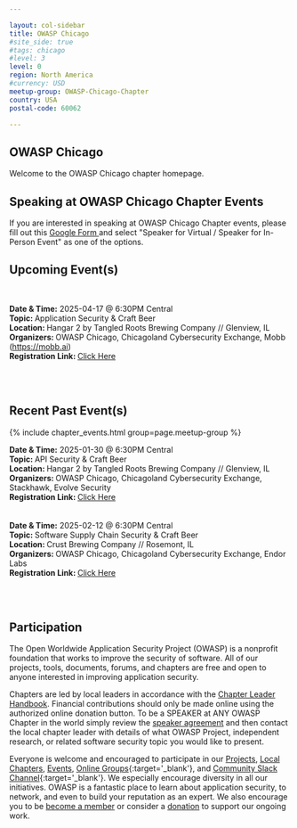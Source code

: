 ```yaml
---

layout: col-sidebar
title: OWASP Chicago
#site_side: true
#tags: chicago
#level: 3
level: 0
region: North America
#currency: USD
meetup-group: OWASP-Chicago-Chapter
country: USA
postal-code: 60062

---
```

<!-- rebuild -->

## OWASP Chicago
Welcome to the OWASP Chicago chapter homepage. 

Speaking at OWASP Chicago Chapter Events
---------------------------------------

If you are interested in speaking at OWASP Chicago Chapter events, please fill out this <a href="https://docs.google.com/forms/d/e/1FAIpQLSfQwUXa-0Bviph4FcJgBcORy2N5_YZ10nutn9G3mdjaq3-gOA/viewform?usp=header"> Google Form </a> and select "Speaker for Virtual / Speaker for In-Person Event" as one of the options. 


Upcoming Event(s)
---------------------

<br />

<b>Date & Time:</b> 2025-04-17 @ 6:30PM Central <br/>
<b>Topic: </b> Application Security & Craft Beer <br/>
<b>Location: </b> Hangar 2 by Tangled Roots Brewing Company // Glenview, IL <br/>
<b>Organizers: </b> OWASP Chicago, Chicagoland Cybersecurity Exchange, Mobb (https://mobb.ai) <br/>
<b>Registration Link: </b> <a href="https://www.meetup.com/chicagoland-cybersecurity-exchange/events/307036732"> Click Here </a> <br/>

<br/><br/>

Recent Past Event(s)
---------------------
{% include chapter_events.html group=page.meetup-group %}
<br />

<b>Date & Time:</b> 2025-01-30 @ 6:30PM Central <br/>
<b>Topic: </b> API Security & Craft Beer <br/>
<b>Location: </b> Hangar 2 by Tangled Roots Brewing Company // Glenview, IL <br/>
<b>Organizers: </b> OWASP Chicago, Chicagoland Cybersecurity Exchange, Stackhawk, Evolve Security <br/>
<b>Registration Link: </b> <a href="https://www.meetup.com/chicagoland-cybersecurity-exchange/events/305024959"> Click Here </a> <br/>
<br/><br/>
<b>Date & Time:</b> 2025-02-12 @ 6:30PM Central <br/>
<b>Topic: </b> Software Supply Chain Security & Craft Beer <br/>
<b>Location: </b> Crust Brewing Company // Rosemont, IL <br/>
<b>Organizers: </b> OWASP Chicago, Chicagoland Cybersecurity Exchange, Endor Labs <br/>
<b>Registration Link: </b> <a href="https://www.meetup.com/chicagoland-cybersecurity-exchange/events/305653740"> Click Here </a> <br/>

<br/><br/>

<!--
OWASP Chicago Chapter meetings are posted on our <a href="https://www.meetup.com/OWASP-Chicago-Chapter">MeetUp Page</a>

Video Recordings of Past Events
--------------------------------
Coming soon!

Updates on Social Media and Mailing List
---------------------
-->

## Participation
The Open Worldwide Application Security Project (OWASP) is a nonprofit foundation that works to improve the security of software. All of our projects, tools, documents, forums, and chapters are free and open to anyone interested in improving application security. 

Chapters are led by local leaders in accordance with the [Chapter Leader Handbook](/www-policy/rules-of-procedure/chapter-handbook). Financial contributions should only be made online using the authorized online donation button. To be a SPEAKER at ANY OWASP Chapter in the world simply review the [speaker agreement](/www-policy/speaker-agreement) and then contact the local chapter leader with details of what OWASP Project, independent research, or related software security topic you would like to present.

Everyone is welcome and encouraged to participate in our [Projects](/projects), [Local Chapters](/chapters), [Events](/events), [Online Groups](https://groups.google.com/a/owasp.com/){:target='_blank'}, and [Community Slack Channel](https://owasp.slack.com/){:target='_blank'}. We especially encourage diversity in all our initiatives. OWASP is a fantastic place to learn about application security, to network, and even to build your reputation as an expert. We also encourage you to be [become a member](/membership) or consider a [donation](/donate) to support our ongoing work.
